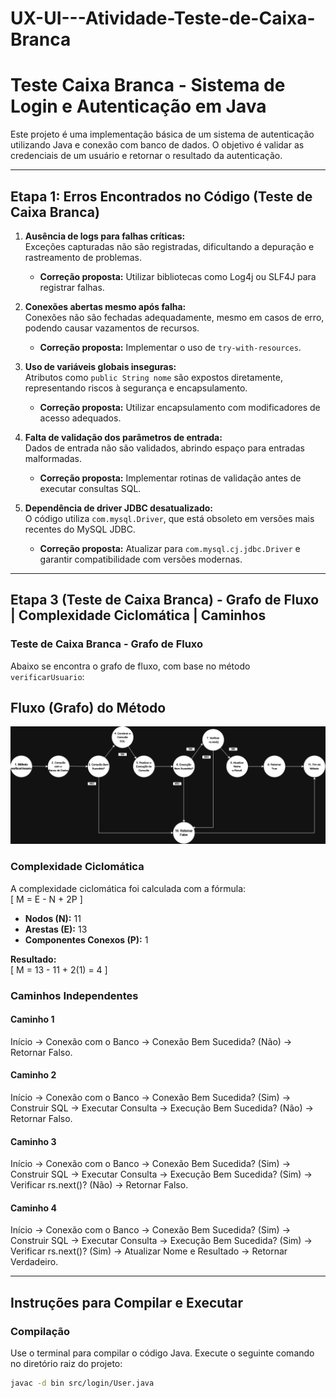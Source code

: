 # UX-UI---Atividade-Teste-de-Caixa-Branca

# Teste Caixa Branca - Sistema de Login e Autenticação em Java

Este projeto é uma implementação básica de um sistema de autenticação utilizando Java e conexão com banco de dados. O objetivo é validar as credenciais de um usuário e retornar o resultado da autenticação.

---

## Etapa 1: Erros Encontrados no Código (Teste de Caixa Branca)

1. **Ausência de logs para falhas críticas:**  
   Exceções capturadas não são registradas, dificultando a depuração e rastreamento de problemas.

   - **Correção proposta:** Utilizar bibliotecas como Log4j ou SLF4J para registrar falhas.

2. **Conexões abertas mesmo após falha:**  
   Conexões não são fechadas adequadamente, mesmo em casos de erro, podendo causar vazamentos de recursos.

   - **Correção proposta:** Implementar o uso de `try-with-resources`.

3. **Uso de variáveis globais inseguras:**  
   Atributos como `public String nome` são expostos diretamente, representando riscos à segurança e encapsulamento.

   - **Correção proposta:** Utilizar encapsulamento com modificadores de acesso adequados.

4. **Falta de validação dos parâmetros de entrada:**  
   Dados de entrada não são validados, abrindo espaço para entradas malformadas.

   - **Correção proposta:** Implementar rotinas de validação antes de executar consultas SQL.

5. **Dependência de driver JDBC desatualizado:**  
   O código utiliza `com.mysql.Driver`, que está obsoleto em versões mais recentes do MySQL JDBC.

   - **Correção proposta:** Atualizar para `com.mysql.cj.jdbc.Driver` e garantir compatibilidade com versões modernas.

---

## Etapa 3 (Teste de Caixa Branca) - Grafo de Fluxo | Complexidade Ciclomática | Caminhos

### Teste de Caixa Branca - Grafo de Fluxo

Abaixo se encontra o grafo de fluxo, com base no método `verificarUsuario`:

## Fluxo (Grafo) do Método
![Fluxo do Método](TestedeCaixaBranca(Grafo).drawio.png)

### Complexidade Ciclomática
A complexidade ciclomática foi calculada com a fórmula:  
\[
M = E - N + 2P
\]  
- **Nodos (N):** 11  
- **Arestas (E):** 13  
- **Componentes Conexos (P):** 1  

**Resultado:**  
\[
M = 13 - 11 + 2(1) = 4
\]

### Caminhos Independentes
#### Caminho 1
Início → Conexão com o Banco → Conexão Bem Sucedida? (Não) → Retornar Falso.

#### Caminho 2
Início → Conexão com o Banco → Conexão Bem Sucedida? (Sim) → Construir SQL → Executar Consulta → Execução Bem Sucedida? (Não) → Retornar Falso.

#### Caminho 3
Início → Conexão com o Banco → Conexão Bem Sucedida? (Sim) → Construir SQL → Executar Consulta → Execução Bem Sucedida? (Sim) → Verificar rs.next()? (Não) → Retornar Falso.

#### Caminho 4
Início → Conexão com o Banco → Conexão Bem Sucedida? (Sim) → Construir SQL → Executar Consulta → Execução Bem Sucedida? (Sim) → Verificar rs.next()? (Sim) → Atualizar Nome e Resultado → Retornar Verdadeiro.

---

## Instruções para Compilar e Executar

### Compilação
Use o terminal para compilar o código Java. Execute o seguinte comando no diretório raiz do projeto:

```bash
javac -d bin src/login/User.java
